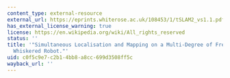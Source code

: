 ```yaml
---
content_type: external-resource
external_url: https://eprints.whiterose.ac.uk/108453/1/tSLAM2_vs1.1.pdf
has_external_license_warning: true
license: https://en.wikipedia.org/wiki/All_rights_reserved
status: ''
title: '"Simultaneous Localisation and Mapping on a Multi-Degree of Freedom Biomimetic
  Whiskered Robot."'
uid: c0f5c9e7-c2b1-4bb8-a8cc-699d3508ff5c
wayback_url: ''
---
```

